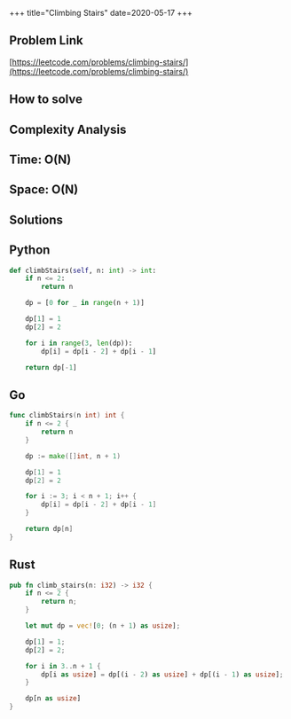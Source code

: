 +++
title="Climbing Stairs"
date=2020-05-17
+++

## Problem Link

[https://leetcode.com/problems/climbing-stairs/](https://leetcode.com/problems/climbing-stairs/)

## How to solve

## Complexity Analysis

## Time: O(N)

## Space: O(N)

## Solutions

## Python

``` python
def climbStairs(self, n: int) -> int:
    if n <= 2:
        return n

    dp = [0 for _ in range(n + 1)]

    dp[1] = 1
    dp[2] = 2

    for i in range(3, len(dp)):
        dp[i] = dp[i - 2] + dp[i - 1]

    return dp[-1]
```

## Go

``` go
func climbStairs(n int) int {
    if n <= 2 {
        return n
    }

    dp := make([]int, n + 1)

    dp[1] = 1
    dp[2] = 2

    for i := 3; i < n + 1; i++ {
        dp[i] = dp[i - 2] + dp[i - 1]
    }

    return dp[n]
}
```

## Rust

``` rust
pub fn climb_stairs(n: i32) -> i32 {
    if n <= 2 {
        return n;
    }

    let mut dp = vec![0; (n + 1) as usize];

    dp[1] = 1;
    dp[2] = 2;

    for i in 3..n + 1 {
        dp[i as usize] = dp[(i - 2) as usize] + dp[(i - 1) as usize];
    }

    dp[n as usize]
}
```
